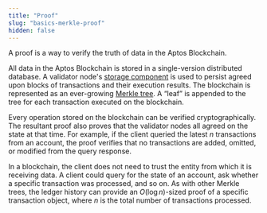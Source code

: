 ```yaml
---
title: "Proof"
slug: "basics-merkle-proof"
hidden: false
---
```


A proof is a way to verify the truth of data in the Aptos Blockchain.

All data in the Aptos Blockchain is stored in a single-version distributed database. A validator node's [storage component](basics-validator-nodes.md#storage) is used to persist agreed upon blocks of transactions and their execution results. The blockchain is represented as an ever-growing [Merkle tree](/reference/glossary#merkle-trees). A “leaf” is appended to the tree for each transaction executed on the blockchain.

Every operation stored on the blockchain can be verified cryptographically. The resultant proof also proves that the validator nodes all agreed on the state at that time. For example, if the client queried the latest _n_ transactions from an account, the proof verifies that no transactions are added, omitted, or modified from the query response.

In a blockchain, the client does not need to trust the entity from which it is receiving data. A client could query for the state of an account, ask whether a specific transaction was processed, and so on. As with other Merkle trees, the ledger history can provide an $O(\log n)$-sized proof of a specific transaction object, where _n_ is the total number of transactions processed.
